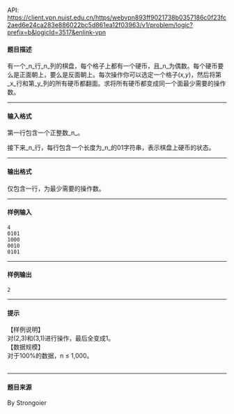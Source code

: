 API: https://client.vpn.nuist.edu.cn/https/webvpn893ff9021738b0357186c0f23fc2aed6e24ca283e886022bc5d861ea12f03963/v1/problem/logic?prefix=b&logicId=3517&enlink-vpn

#### 题目描述

有一个_n_行_n_列的棋盘，每个格子上都有一个硬币，且_n_为偶数。每个硬币要么是正面朝上，要么是反面朝上。每次操作你可以选定一个格子(_x,y_)，然后将第_x_行和第_y_列的所有硬币都翻面。求将所有硬币都变成同一个面最少需要的操作数。

---

#### 输入格式

第一行包含一个正整数_n_。

接下来_n_行，每行包含一个长度为_n_的01字符串，表示棋盘上硬币的状态。

---

#### 输出格式

仅包含一行，为最少需要的操作数。

---

#### 样例输入
```
4
0101
1000
0010
0101

```

---

#### 样例输出
```
2

```

---

#### 提示

【样例说明】  
对(2,3)和(3,1)进行操作，最后全变成1。  
【数据规模】  
对于100%的数据，n ≤ 1,000。  
 

---

#### 题目来源

By Strongoier